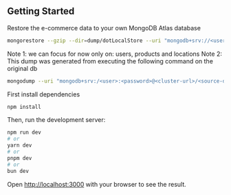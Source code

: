 ## Getting Started

Restore the e-commerce data to your own MongoDB Atlas database
```bash
mongorestore --gzip --dir=dump/dotLocalStore --uri "mongodb+srv://<user>:<password>@<cluster-url>/<target-database>"
```
Note 1: we can focus for now only on: users, products and locations
Note 2: This dump was generated from executing the following command on the original db
```bash
mongodump --uri "mongodb+srv:/<user>:<password>@<cluster-url>/<source-database>" --gzip
```

First install dependencies
```bash
npm install
```

Then, run the development server:

```bash
npm run dev
# or
yarn dev
# or
pnpm dev
# or
bun dev
```

Open [http://localhost:3000](http://localhost:3000) with your browser to see the result.
